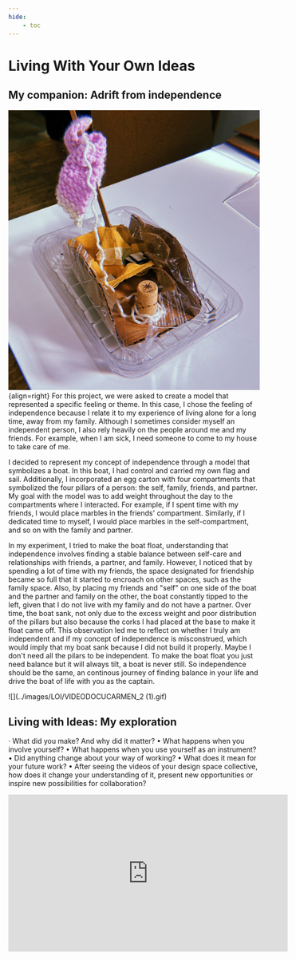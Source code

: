 ```yaml
---
hide:
    - toc
---
```


# Living With Your Own Ideas
## My companion: Adrift from independence
![](../images/LOI/barco.svg){align=right}
For this project, we were asked to create a model that represented a specific feeling or theme. In this case, I chose the feeling of independence because I relate it to my experience of living alone for a long time, away from my family. Although I sometimes consider myself an independent person, I also rely heavily on the people around me and my friends. For example, when I am sick, I need someone to come to my house to take care of me.

I decided to represent my concept of independence through a model that symbolizes a boat. In this boat, I had control and carried my own flag and sail. Additionally, I incorporated an egg carton with four compartments that symbolized the four pillars of a person: the self, family, friends, and partner. My goal with the model was to add weight throughout the day to the compartments where I interacted. For example, if I spent time with my friends, I would place marbles in the friends' compartment. Similarly, if I dedicated time to myself, I would place marbles in the self-compartment, and so on with the family and partner.

In my experiment, I tried to make the boat float, understanding that independence involves finding a stable balance between self-care and relationships with friends, a partner, and family. However, I noticed that by spending a lot of time with my friends, the space designated for friendship became so full that it started to encroach on other spaces, such as the family space. Also, by placing my friends and "self" on one side of the boat and the partner and family on the other, the boat constantly tipped to the left, given that I do not live with my family and do not have a partner. Over time, the boat sank, not only due to the excess weight and poor distribution of the pillars but also because the corks I had placed at the base to make it float came off. This observation led me to reflect on whether I truly am independent and if my concept of independence is misconstrued, which would imply that my boat sank because I did not build it properly. Maybe I don't need all the pilars to be independent. To make the boat float you just need balance but it will always tilt, a boat is never still. So independence should be the same, an continous journey of finding balance in your life and drive the boat of life with you as the captain.

![](../images/LOI/VIDEODOCUCARMEN_2 (1).gif)


## Living with Ideas: My exploration


· What did you make? And why did it matter?
• What happens when you involve yourself?
• What happens when you use yourself as an instrument?
• Did anything change about your way of working?
• What does it mean for your future work?
• After seeing the videos of your design space collective, how
does it change your understanding of it, present new
opportunities or inspire new possibilities for collaboration?

<iframe width="560" height="315" src="https://www.youtube.com/embed/1Ut9NRDSLkA?si=2p0R4CL9lQwMNg5e" title="YouTube video player" frameborder="0" allow="accelerometer; autoplay; clipboard-write; encrypted-media; gyroscope; picture-in-picture; web-share" allowfullscreen></iframe>